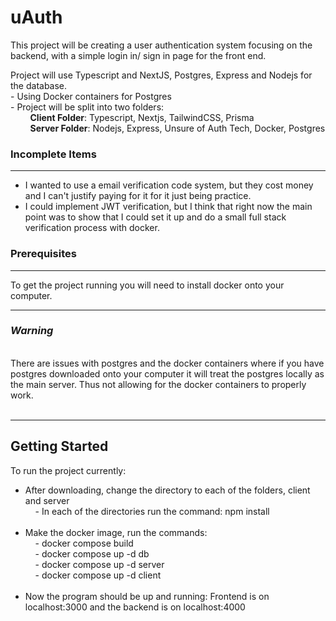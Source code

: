 # uAuth
This project will be creating a user authentication system focusing on the backend, with a simple login in/ sign in page for the front end.<br>

Project will use Typescript and NextJS, Postgres, Express and Nodejs for the database. <br>
    - Using Docker containers for Postgres<br>
    - Project will be split into two folders:<br>
    &nbsp; &nbsp; &nbsp; &nbsp; **Client Folder**: Typescript, Nextjs, TailwindCSS, Prisma<br>
    &nbsp; &nbsp; &nbsp; &nbsp; **Server Folder**: Nodejs, Express, Unsure of Auth Tech, Docker, Postgres<br>

### Incomplete Items
__________________________________________________________

- I wanted to use a email verification code system, but they cost money and I can't justify paying for it for it just being practice.
- I could implement JWT verification, but I think that right now the main point was to show that I could set it up and do a small full stack verification process with docker.

### Prerequisites
__________________________________________________________
To get the project running you will need to install docker onto your computer.<br>
__________________________________________________________
### ***Warning***
<br>There are issues with postgres and the docker containers where if you have postgres downloaded onto your computer it will treat the postgres locally as the main server. Thus not allowing for
the docker containers to properly work.<br><br>
__________________________________________________________
## Getting Started

To run the project currently:
<ul>
    <li>After downloading, change the directory to each of the folders, client and server</li>
     &nbsp; &nbsp;  - In each of the directories run the command: npm install<br>
    <br>
    <li>Make the docker image, run the commands:</li>
     &nbsp; &nbsp;   - docker compose build<br>
     &nbsp; &nbsp;   - docker compose up -d db<br>
     &nbsp; &nbsp;   - docker compose up -d server<br>
     &nbsp; &nbsp;   - docker compose up -d client<br>
     <br>
     <li>Now the program should be up and running: Frontend is on localhost:3000 and the backend is on localhost:4000</li>
</ul>
